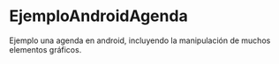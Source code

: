 # EjemploAndroidAgenda
Ejemplo una agenda en android, incluyendo la manipulación de muchos elementos gráficos.
